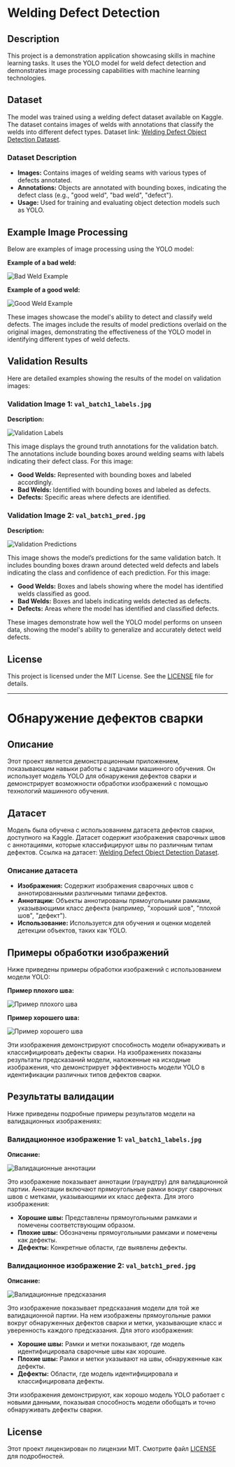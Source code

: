 # Welding Defect Detection

## Description

This project is a demonstration application showcasing skills in machine learning tasks. It uses the YOLO model for weld defect detection and demonstrates image processing capabilities with machine learning technologies.

## Dataset

The model was trained using a welding defect dataset available on Kaggle. The dataset contains images of welds with annotations that classify the welds into different defect types. Dataset link: [Welding Defect Object Detection Dataset](https://www.kaggle.com/datasets/sukmaadhiwijaya/welding-defect-object-detection).

### Dataset Description

- **Images:** Contains images of welding seams with various types of defects annotated.
- **Annotations:** Objects are annotated with bounding boxes, indicating the defect class (e.g., "good weld", "bad weld", "defect").
- **Usage:** Used for training and evaluating object detection models such as YOLO.

## Example Image Processing

Below are examples of image processing using the YOLO model:

**Example of a bad weld:**

![Bad Weld Example](visualization/sample_predictions_bad_weld.png)

**Example of a good weld:**

![Good Weld Example](visualization/sample_predictions_good_weld.png)

These images showcase the model's ability to detect and classify weld defects. The images include the results of model predictions overlaid on the original images, demonstrating the effectiveness of the YOLO model in identifying different types of weld defects.

## Validation Results

Here are detailed examples showing the results of the model on validation images:

### Validation Image 1: `val_batch1_labels.jpg`

**Description:**

![Validation Labels](welding_v2_aug/train3/val_batch1_labels.jpg)

This image displays the ground truth annotations for the validation batch. The annotations include bounding boxes around welding seams with labels indicating their defect class. For this image:

- **Good Welds:** Represented with bounding boxes and labeled accordingly.
- **Bad Welds:** Identified with bounding boxes and labeled as defects.
- **Defects:** Specific areas where defects are identified.

### Validation Image 2: `val_batch1_pred.jpg`

**Description:**

![Validation Predictions](welding_v2_aug/train3/val_batch1_pred.jpg)

This image shows the model’s predictions for the same validation batch. It includes bounding boxes drawn around detected weld defects and labels indicating the class and confidence of each prediction. For this image:

- **Good Welds:** Boxes and labels showing where the model has identified welds classified as good.
- **Bad Welds:** Boxes and labels indicating welds detected as defects.
- **Defects:** Areas where the model has identified and classified defects.

These images demonstrate how well the YOLO model performs on unseen data, showing the model's ability to generalize and accurately detect weld defects.

## License

This project is licensed under the MIT License. See the [LICENSE](LICENSE) file for details.

---

# Обнаружение дефектов сварки

## Описание

Этот проект является демонстрационным приложением, показывающим навыки работы с задачами машинного обучения. Он использует модель YOLO для обнаружения дефектов сварки и демонстрирует возможности обработки изображений с помощью технологий машинного обучения.

## Датасет

Модель была обучена с использованием датасета дефектов сварки, доступного на Kaggle. Датасет содержит изображения сварочных швов с аннотациями, которые классифицируют швы по различным типам дефектов. Ссылка на датасет: [Welding Defect Object Detection Dataset](https://www.kaggle.com/datasets/sukmaadhiwijaya/welding-defect-object-detection).

### Описание датасета

- **Изображения:** Содержит изображения сварочных швов с аннотированными различными типами дефектов.
- **Аннотации:** Объекты аннотированы прямоугольными рамками, указывающими класс дефекта (например, "хороший шов", "плохой шов", "дефект").
- **Использование:** Используется для обучения и оценки моделей детекции объектов, таких как YOLO.

## Примеры обработки изображений

Ниже приведены примеры обработки изображений с использованием модели YOLO:

**Пример плохого шва:**

![Пример плохого шва](visualization/sample_predictions_bad_weld.png)

**Пример хорошего шва:**

![Пример хорошего шва](visualization/sample_predictions_good_weld.png)

Эти изображения демонстрируют способность модели обнаруживать и классифицировать дефекты сварки. На изображениях показаны результаты предсказаний модели, наложенные на исходные изображения, что демонстрирует эффективность модели YOLO в идентификации различных типов дефектов сварки.

## Результаты валидации

Ниже приведены подробные примеры результатов модели на валидационных изображениях:

### Валидационное изображение 1: `val_batch1_labels.jpg`

**Описание:**

![Валидационные аннотации](welding_v2_aug/train3/val_batch1_labels.jpg)

Это изображение показывает аннотации (граундтру) для валидационной партии. Аннотации включают прямоугольные рамки вокруг сварочных швов с метками, указывающими их класс дефекта. Для этого изображения:

- **Хорошие швы:** Представлены прямоугольными рамками и помечены соответствующим образом.
- **Плохие швы:** Обозначены прямоугольными рамками и помечены как дефекты.
- **Дефекты:** Конкретные области, где выявлены дефекты.

### Валидационное изображение 2: `val_batch1_pred.jpg`

**Описание:**

![Валидационные предсказания](welding_v2_aug/train3/val_batch1_pred.jpg)

Это изображение показывает предсказания модели для той же валидационной партии. На нем изображены прямоугольные рамки вокруг обнаруженных дефектов сварки и метки, указывающие класс и уверенность каждого предсказания. Для этого изображения:

- **Хорошие швы:** Рамки и метки показывают, где модель идентифицировала сварочные швы как хорошие.
- **Плохие швы:** Рамки и метки указывают на швы, обнаруженные как дефекты.
- **Дефекты:** Области, где модель идентифицировала и классифицировала дефекты.

Эти изображения демонстрируют, как хорошо модель YOLO работает с новыми данными, показывая способность модели обобщать и точно обнаруживать дефекты сварки.

## License

Этот проект лицензирован по лицензии MIT. Смотрите файл [LICENSE](LICENSE) для подробностей.
